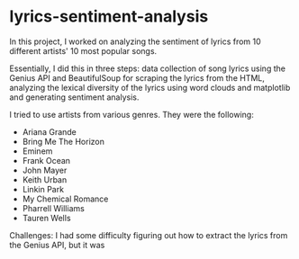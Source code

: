 # lyrics-sentiment-analysis
In this project, I worked on analyzing the sentiment of lyrics from 10 different artists' 10 most popular
songs. 

Essentially, I did this in three steps: data collection of song lyrics using the Genius API and BeautifulSoup for scraping the lyrics from the HTML, analyzing the lexical diversity of the lyrics using word clouds and matplotlib and generating sentiment analysis. 

I tried to use artists from various genres. They were the following:
* Ariana Grande
* Bring Me The Horizon
* Eminem
* Frank Ocean
* John Mayer
* Keith Urban
* Linkin Park
* My Chemical Romance 
* Pharrell Williams
* Tauren Wells



Challenges: I had some difficulty figuring out how to extract the lyrics from the Genius API, but it was 

